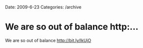 Date: 2009-6-23
Categories: /archive

# We are so out of balance http:...

We are so out of balance <a href="http://bit.ly/lkUjO" rel="nofollow">http://bit.ly/lkUjO</a>
